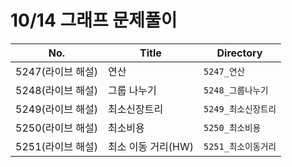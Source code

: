 # 10/14 그래프 문제풀이

| No.  | Title       | Directory         |
| ---- | ----------- | ----------------- |
| 5247(라이브 해설) | 연산 | `5247_연산`   |
| 5248(라이브 해설) | 그룹 나누기 | `5248_그룹나누기`   |
| 5249(라이브 해설) | 최소신장트리 | `5249_최소신장트리`   |
| 5250(라이브 해설) | 최소비용 | `5250_최소비용` |
| 5251(라이브 해설) | 최소 이동 거리(HW) | `5251_최소이동거리`      |